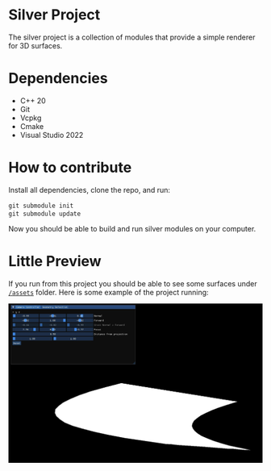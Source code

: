 # Silver Project

The silver project is a collection of modules that provide a simple renderer for 3D surfaces.

# Dependencies
- C++ 20
- Git
- Vcpkg
- Cmake
- Visual Studio 2022

# How to contribute
Install all dependencies, clone the repo, and run:
```
git submodule init
git submodule update
```

Now you should be able to build and run silver modules on your computer.

# Little Preview

If you run from this project you should be able to see some surfaces under [`/assets`](./assets/) folder. Here is some example of the project running:

![Silver preview](./assets/view%20example.jpg)